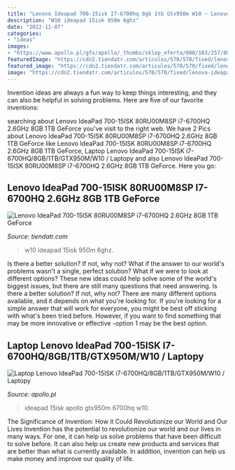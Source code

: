 ```yaml
---
title: "Lenovo Ideapad 700-15isk I7-6700hq 8gb 1tb Gtx950m W10 ~ Lenovo Ideapad 700-15isk 80ru00m8sp I7-6700hq 2.6ghz 8gb 1tb Geforce"
description: "W10 ideapad 15isk 950m 6ghz"
date: "2022-11-07"
categories:
- "ideas"
images:
- "https://www.apollo.pl/gfx/apollo/_thumbs/sklep_oferta/000/183/257/80ru00nnpb_1,rH17n6ummWegVo8.jpg"
featuredImage: "https://cdn2.tiendatr.com/articulos/570/570/fixed/lenovo-ideapad-700-15isk-80ru00m8sp-i7-6700hq-2-6ghz-8gb-1tb-geforce-gtx-950m-15-6--w10_thumb2.jpg"
featured_image: "https://cdn2.tiendatr.com/articulos/570/570/fixed/lenovo-ideapad-700-15isk-80ru00m8sp-i7-6700hq-2-6ghz-8gb-1tb-geforce-gtx-950m-15-6--w10_thumb2.jpg"
image: "https://cdn2.tiendatr.com/articulos/570/570/fixed/lenovo-ideapad-700-15isk-80ru00m8sp-i7-6700hq-2-6ghz-8gb-1tb-geforce-gtx-950m-15-6--w10_thumb2.jpg"
---
```



Invention ideas are always a fun way to keep things interesting, and they can also be helpful in solving problems. Here are five of our favorite inventions: 

	

		
searching about Lenovo IdeaPad 700-15ISK 80RU00M8SP i7-6700HQ 2.6GHz 8GB 1TB GeForce you've visit to the right web. We have 2 Pics about Lenovo IdeaPad 700-15ISK 80RU00M8SP i7-6700HQ 2.6GHz 8GB 1TB GeForce like Lenovo IdeaPad 700-15ISK 80RU00M8SP i7-6700HQ 2.6GHz 8GB 1TB GeForce, Laptop Lenovo IdeaPad 700-15ISK i7-6700HQ/8GB/1TB/GTX950M/W10 / Laptopy and also Lenovo IdeaPad 700-15ISK 80RU00M8SP i7-6700HQ 2.6GHz 8GB 1TB GeForce. Here you go:
		
    
## Lenovo IdeaPad 700-15ISK 80RU00M8SP I7-6700HQ 2.6GHz 8GB 1TB GeForce

<img loading=lazy src="https://cdn2.tiendatr.com/articulos/570/570/fixed/lenovo-ideapad-700-15isk-80ru00m8sp-i7-6700hq-2-6ghz-8gb-1tb-geforce-gtx-950m-15-6--w10_thumb2.jpg" onerror="this.onerror=null;this.src='https://tse1.mm.bing.net/th?id=OIP.bwyoh_iAgc6mEViVQcjTNQHaHa&amp;pid=15.1';" alt="Lenovo IdeaPad 700-15ISK 80RU00M8SP i7-6700HQ 2.6GHz 8GB 1TB GeForce">

_Source: tiendatr.com_

>w10 ideapad 15isk 950m 6ghz. 

	

Is there a better solution? If not, why not?
What if the answer to our world's problems wasn't a single, perfect solution? What if we were to look at different options? These new ideas could help solve some of the world's biggest issues, but there are still many questions that need answering. Is there a better solution? If not, why not? There are many different options available, and it depends on what you're looking for. If you're looking for a simple answer that will work for everyone, you might be best off sticking with what's been tried before. However, if you want to find something that may be more innovative or effective -option 1 may be the best option.

    
## Laptop Lenovo IdeaPad 700-15ISK I7-6700HQ/8GB/1TB/GTX950M/W10 / Laptopy

<img loading=lazy src="https://www.apollo.pl/gfx/apollo/_thumbs/sklep_oferta/000/183/257/80ru00nnpb_1,rH17n6ummWegVo8.jpg" onerror="this.onerror=null;this.src='https://tse2.mm.bing.net/th?id=OIP.SCsprJ1MbQy7p3vst9WINgHaFj&amp;pid=15.1';" alt="Laptop Lenovo IdeaPad 700-15ISK i7-6700HQ/8GB/1TB/GTX950M/W10 / Laptopy">

_Source: apollo.pl_

>ideapad 15isk apollo gtx950m 6700hq w10. 

	

The Significance of Invention: How it Could Revolutionize our World and Our Lives
Invention has the potential to revolutionize our world and our lives in many ways. For one, it can help us solve problems that have been difficult to solve before. It can also help us create new products and services that are better than what is currently available. In addition, invention can help us make money and improve our quality of life.

